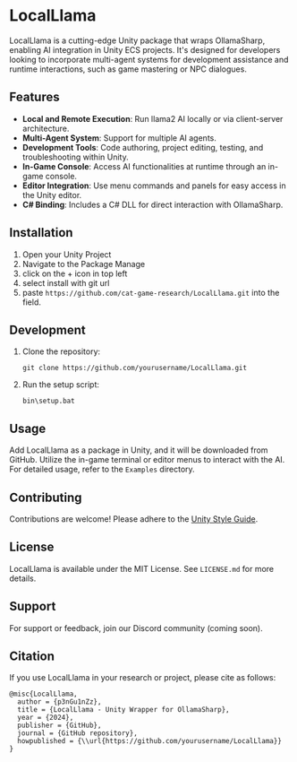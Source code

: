 # LocalLlama

LocalLlama is a cutting-edge Unity package that wraps OllamaSharp, enabling AI integration in Unity ECS projects. It's designed for developers looking to incorporate multi-agent systems for development assistance and runtime interactions, such as game mastering or NPC dialogues.

## Features

- **Local and Remote Execution**: Run llama2 AI locally or via client-server architecture.
- **Multi-Agent System**: Support for multiple AI agents.
- **Development Tools**: Code authoring, project editing, testing, and troubleshooting within Unity.
- **In-Game Console**: Access AI functionalities at runtime through an in-game console.
- **Editor Integration**: Use menu commands and panels for easy access in the Unity editor.
- **C# Binding**: Includes a C# DLL for direct interaction with OllamaSharp.

## Installation

1. Open your Unity Project
2. Navigate to the Package Manage
3. click on the + icon in top left
4. select install with git url
5. paste `https://github.com/cat-game-research/LocalLlama.git` into the field.

## Development

1. Clone the repository:
   ```
   git clone https://github.com/yourusername/LocalLlama.git
   ```
2. Run the setup script:
   ```
   bin\setup.bat
   ```

## Usage

Add LocalLlama as a package in Unity, and it will be downloaded from GitHub. Utilize the in-game terminal or editor menus to interact with the AI. For detailed usage, refer to the `Examples` directory.

## Contributing

Contributions are welcome! Please adhere to the [Unity Style Guide](https://github.com/cat-game-research/unity-style-guide).

## License

LocalLlama is available under the MIT License. See `LICENSE.md` for more details.

## Support

For support or feedback, join our Discord community (coming soon).

## Citation

If you use LocalLlama in your research or project, please cite as follows:

```
@misc{LocalLlama,
  author = {p3nGu1nZz},
  title = {LocalLlama - Unity Wrapper for OllamaSharp},
  year = {2024},
  publisher = {GitHub},
  journal = {GitHub repository},
  howpublished = {\\url{https://github.com/yourusername/LocalLlama}}
}
```

